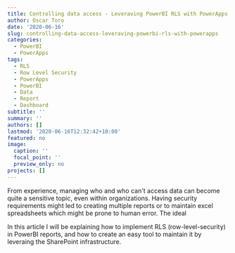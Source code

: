 ```yaml
---
title: Controlling data access - Leveraving PowerBI RLS with PowerApps
author: Oscar Toro
date: '2020-06-16'
slug: controlling-data-access-leveraving-powerbi-rls-with-powerapps
categories:
  - PowerBI
  - PowerApps
tags:
  - RLS
  - Row Level Security
  - PowerApps
  - PowerBI
  - Data
  - Report
  - Dashboard
subtitle: ''
summary: ''
authors: []
lastmod: '2020-06-16T12:32:42+10:00'
featured: no
image:
  caption: ''
  focal_point: ''
  preview_only: no
projects: []
---
```


From experience, managing who and who can't access data can become quite a sensitive topic, even within organizations. Having security requirements might led to creating multiple reports or to maintain excel spreadsheets which might be prone to human error.
The ideal 

In this article I will be explaining how to implement RLS (row-level-security) in PowerBI reports, and how to create an easy tool to maintain it by leveraing the SharePoint infrastructure.

